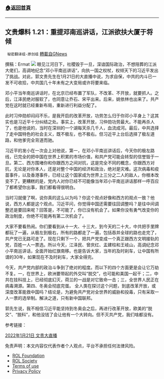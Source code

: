 ###  [:house:返回首頁](https://github.com/ourhimalayas/txt)
---


## 文贵爆料 1.21：重提邓南巡讲话，江派欲扶大厦于将倾
` 秘密翻译组-原创组` [轉載自GNews](https://gnews.org/zh-hans/1891112/)

撰稿：Ermat
![](https://assets.gnews.org/wp-content/uploads/2022/01/WhatsApp-Image-2022-01-21-at-9.25.51-PM.jpeg)
眼见江河日下，社稷毁于一旦，深谙国际政治，不想陪葬的江派大佬们，高调地纪念“邓小平南巡讲话“，向执一国之权杖，权倾天下的习近平发出了挑战。对此，郭文贵先生在1月21日的大直播中说，为求自保，中共的内斗已一发不可收拾，中共国几十年未有之大变局或许将要来临。

邓小平当年南巡讲话时，在北京已经布置了军队，不改革、不开放，就要抓人。之后，江泽民绝对服软了，也同意让乔石、宋平出来。后来，姚依林也出来了。共产党在这时就已经重新布局，重新进行利益分配了。

此时习仲勋却闷闷不乐，是我开启的改革开放，功劳怎么归于你邓小平身上？这其实也是习近平十分纠结之处。事实上，改革开放，习仲勋功劳最大。不能再杀人了，也是他说的，当时在深圳的一个湖每天杀几千人，血流成河。最后，中共选择了走中国特色的社会主义，既不极左，也不极右。但习近平上台后选择了极左道路，和他爹完全背道而驰。

习近平的发小在一次会上对他说，第一，在邓小平南巡讲话后，今天你的极左路线，已完全的把中国在世界上积累的市场价值，和共产党可能会转型的信誉毁于一旦。第二、西方围堵你和你跟西方之间对抗，这是完全不同的概念，你跟西方对抗，无论是对你本人，还是对整个中国的经济和政治，绝对是灾难。这次病毒和疫苗事件，以及香港事件，已经让这个国家成为世界上三分之二人的敌人，你根本改变不了。更糟糕的是，党内人对你已经不可能像当年邓小平南巡讲话那样一呼百应了都希望你出事，我们都看得很明白。

当时习就傻了啊，说你真的这么以为吗？你这个观点好像和西方的观点一致？他说，西方人都是这个观点。习近平问，你觉得中国还需要往回调整吗？是往中间调整还是要回来呢？回答是，不可能了，你已没有机会了。如果你没有勇气改变你的政治制度，你绝不可能再有第二次机会了。

大家不要看热闹。你们要看到从十一大、十三大，到今天的二十大，中共把手里牌都玩了一遍，从极左到极右，所有的路都走了一遍，包括吞并全球的路也走完了，共产党已无路可走了。现在只剩下一个，把共产党变成一个真正跟西方文明接轨的党，百姓一人一票选。所以今天，江泽民、曾庆红、孟建柱和王岐山，高调纪念邓小平南巡讲话，全面开始红旗南移。也是告诉大家，当年的及时刹车，让中国有所谓的30年，如果现在不及时刹车，大家全得完。

今天，共产党内部的政治斗争到了绝对的程度。而以下的四个方面更是会让它万劫不复。一，在世界上，欧洲要带起的外交叫“脱交”，也可能和美国一起干；二，中共在技科技上，已经彻底幻灭，荷兰的一战是对它致命一击；三，全世界人民正在病毒溯源。第四、冬奥会彻底完蛋。
全人类在探讨这个问题，到底改革开放，或深度改革能救中国吗？结论是，为避免共产党对全世界的威胁和投毒，只有采取一人一票的选举制。解决之道，只有新中国联邦。

郭先生说，我不相信习近平能坚持到冬奥会之后，再进行改革开放，欧美的“脱交”、“脱科”，和他没钱了会让他有一个大转向。但不灭共产党，我们啥都没有。

参考链接：

[2022年1月21日 文贵大直播](https://gettr.com/streaming/pprfwt1ac4)

 

免责声明：本文内容仅代表作者个人观点，平台不承担任何法律风险。

- [ROL Foundation](https://rolfoundation.org/)
- [ROL Society](https://rolsociety.org/)
- [Terms of use](https://gnews.org/terms-of-use-3/)
- [Privacy Policy](https://gnews.org/privacy-policy/)
